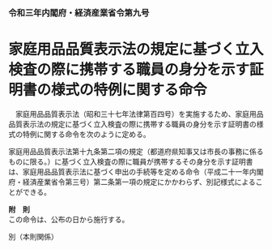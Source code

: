 ### 令和三年内閣府・経済産業省令第九号  
# 家庭用品品質表示法の規定に基づく立入検査の際に携帯する職員の身分を示す証明書の様式の特例に関する命令  
　家庭用品品質表示法（昭和三十七年法律第百四号）を実施するため、家庭用品品質表示法の規定に基づく立入検査の際に携帯する職員の身分を示す証明書の様式の特例に関する命令を次のように定める。  
  
家庭用品品質表示法第十九条第二項の規定（都道府県知事又は市長の事務に係るものに限る。）に基づく立入検査の際に職員が携帯するその身分を示す証明書は、家庭用品品質表示法に基づく申出の手続等を定める命令（平成二十一年内閣府・経済産業省令第三号）第二条第一項の規定にかかわらず、別記様式によることができる。  
  
**附　則**  
この命令は、公布の日から施行する。  
  
別（本則関係）  

          
        